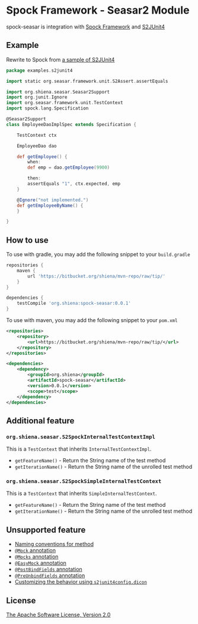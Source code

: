 # Spock Framework - Seasar2 Module

spock-seasar is integration with [Spock Framework](http://spockframework.org/)
and [S2JUnit4](http://s2container.seasar.org/2.4/ja/S2JUnit4.html)

## Example

Rewrite to Spock from [a sample of S2JUnit4](http://s2container.seasar.org/2.4/ja/S2JUnit4.html#sample)

```groovy
package examples.s2junit4

import static org.seasar.framework.unit.S2Assert.assertEquals

import org.shiena.seasar.Seasar2Support
import org.junit.Ignore
import org.seasar.framework.unit.TestContext
import spock.lang.Specification

@Seasar2Support
class EmployeeDaoImplSpec extends Specification {

    TestContext ctx

    EmployeeDao dao

    def getEmployee() {
        when:
        def emp = dao.getEmployee(9900)

        then:
        assertEquals "1", ctx.expected, emp
    }

    @Ignore("not implemented.")
    def getEmployeeByName() {
    }

}
```

## How to use

To use with gradle, you may add the following snippet to your `build.gradle`

```groovy
repositories {
    maven {
        url 'https://bitbucket.org/shiena/mvn-repo/raw/tip/'
    }
}

dependencies {
    testCompile 'org.shiena:spock-seasar:0.0.1'
}
```

To use with maven, you may add the following snippet to your `pom.xml`

```xml
<repositories>
    <repository>
        <url>https://bitbucket.org/shiena/mvn-repo/raw/tip/</url>
    </repository>
</repositories>

<dependencies>
    <dependency>
        <groupId>org.shiena</groupId>
        <artifactId>spock-seasar</artifactId>
        <version>0.0.1</version>
        <scope>test</scope>
    </dependency>
</dependencies>
```

## Additional feature

### `org.shiena.seasar.S2SpockInternalTestContextImpl`

This is a `TestContext` that inherits `InternalTestContextImpl`.

* `getFeatureName()` - Return the String name of the test method
* `getIterationName()` - Return the String name of the unrolled test method

### `org.shiena.seasar.S2SpockSimpleInternalTestContext`

This is a `TestContext` that inherits `SimpleInternalTestContext`.

* `getFeatureName()` - Return the String name of the test method
* `getIterationName()` - Return the String name of the unrolled test method

## Unsupported feature

* [Naming conventions for method](http://s2container.seasar.org/2.4/ja/S2JUnit4.html#methodNamingConvention)
* [`@Mock` annotation](http://s2container.seasar.org/2.4/ja/S2JUnit4.html#mockAnnotation)
* [`@Mocks` annotation](http://s2container.seasar.org/2.4/ja/S2JUnit4.html#mocksAnnotation)
* [`@EasyMock` annotation](http://s2container.seasar.org/2.4/ja/S2JUnit4.html#easyMockAnnotation)
* [`@PostBindFields` annotation](http://s2container.seasar.org/2.4/ja/S2JUnit4.html#postBindFieldsAnnotation)
* [`@PreUnbindFields` annotation](http://s2container.seasar.org/2.4/ja/S2JUnit4.html#preUnbindFieldsAnnotation)
* [Customizing the behavior using `s2junit4config.dicon`](http://s2container.seasar.org/2.4/ja/S2JUnit4.html#customization)

## License

[The Apache Software License, Version 2.0](http://www.apache.org/licenses/LICENSE-2.0)

